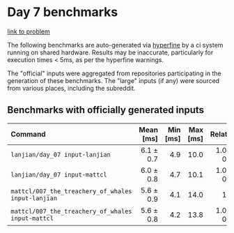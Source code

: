 # Day 7 benchmarks

[link to problem](http://adventofcode.com/2021/day/7)

The following benchmarks are auto-generated via [hyperfine](https://github.com/sharkdp/hyperfine) by a ci system running on shared hardware. Results may be inaccurate, particularly for execution times < 5ms, as per the hyperfine warnings.

The "official" inputs were aggregated from repositories participating in the generation of these benchmarks. The "large" inputs (if any) were sourced from various places, including the subreddit.

## Benchmarks with officially generated inputs
| Command | Mean [ms] | Min [ms] | Max [ms] | Relative |
|:---|---:|---:|---:|---:|
| `lanjian/day_07 input-lanjian` | 6.1 ± 0.7 | 4.9 | 10.0 | 1.08 ± 0.21 |
| `lanjian/day_07 input-mattcl` | 6.0 ± 0.8 | 4.7 | 10.1 | 1.06 ± 0.22 |
| `mattcl/007_the_treachery_of_whales input-lanjian` | 5.6 ± 0.9 | 4.1 | 14.0 | 1.00 |
| `mattcl/007_the_treachery_of_whales input-mattcl` | 5.6 ± 0.8 | 4.2 | 13.8 | 1.01 ± 0.21 |
